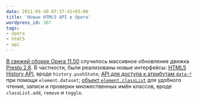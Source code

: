 ```yaml
---
date: 2011-05-30 07:37:41+03:00
title: 'Новые HTML5 API в Opera'
wordpress_id: 367
tags:
- opera
- html5
- api
---
```


[В свежей сборке Opera 11.50][1] случилось массивное обновление движка [Presto 2.8][2]. В частности, были реализованы новые интерфейсы: [HTML5 History API][3], вроде `history.pushState`; [API для доступа к атрибутам `data-*`][4] при помощи `element.dataset`; [объект `element.classList`][5] для удобного чтения, записи и проверки множественных имён классов, вроде `classList.add`, `remove` и `toggle`.

[1]: http://my.opera.com/desktopteam/blog/2011/05/29/sunday-special
[2]: http://www.opera.com/docs/specs/presto28/
[3]: http://www.whatwg.org/specs/web-apps/current-work/multipage/history.html#the-history-interface
[4]: http://www.whatwg.org/specs/web-apps/current-work/multipage/elements.html#embedding-custom-non-visible-data-with-the-data-*-attributes
[5]: https://developer.mozilla.org/en/DOM/element.classList
